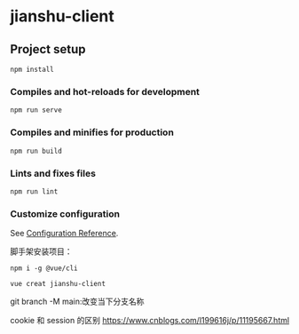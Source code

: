 # jianshu-client

## Project setup

```
npm install
```

### Compiles and hot-reloads for development

```
npm run serve
```

### Compiles and minifies for production

```
npm run build
```

### Lints and fixes files

```
npm run lint
```

### Customize configuration

See [Configuration Reference](https://cli.vuejs.org/config/).

脚手架安装项目：

`npm i -g @vue/cli`

`vue creat jianshu-client`

git branch -M main:改变当下分支名称

cookie 和 session 的区别
https://www.cnblogs.com/l199616j/p/11195667.html
